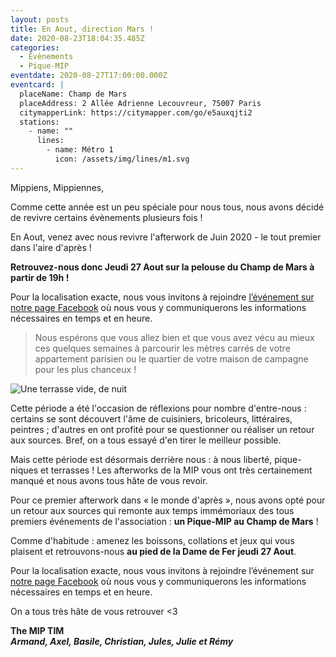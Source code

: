 ```yaml
---
layout: posts
title: En Aout, direction Mars !
date: 2020-08-23T18:04:35.485Z
categories:
  - Evènements
  - Pique-MIP
eventdate: 2020-08-27T17:00:00.000Z
eventcard: |
  placeName: Champ de Mars
  placeAddress: 2 Allée Adrienne Lecouvreur, 75007 Paris
  citymapperLink: https://citymapper.com/go/e5auxqjti2
  stations:
    - name: ""
      lines:
        - name: Métro 1
          icon: /assets/img/lines/m1.svg
---
```

Mippiens, Mippiennes,

Comme cette année est un peu spéciale pour nous tous, nous avons décidé de revivre certains évènements plusieurs fois !

En Aout, venez avec nous revivre l'afterwork de Juin 2020 - le tout premier dans l'aire d'après !

**Retrouvez-nous donc Jeudi 27 Aout sur la pelouse du Champ de Mars à partir de 19h !**

Pour la localisation exacte, nous vous invitons à rejoindre [l’événement sur notre page Facebook](https://www.facebook.com/events/2471750396457035) où nous vous y communiquerons les informations nécessaires en temps et en heure.

> Nous espérons que vous allez bien et que vous avez vécu au mieux ces quelques semaines à parcourir les mètres carrés de votre appartement parisien ou le quartier de votre maison de campagne pour les plus chanceux !

![Une terrasse vide, de nuit](/assets/uploads/dsc04718.jpg)

Cette période a été l'occasion de réflexions pour nombre d'entre-nous : certains se sont découvert l'âme de cuisiniers, bricoleurs, littéraires, peintres ; d'autres en ont profité pour se questionner ou réaliser un retour aux sources. Bref, on a tous essayé d'en tirer le meilleur possible.

Mais cette période est désormais derrière nous : à nous liberté, pique-niques et terrasses ! Les afterworks de la MIP vous ont très certainement manqué et nous avons tous hâte de vous revoir.

Pour ce premier afterwork dans « le monde d'après », nous avons opté pour un retour aux sources qui remonte aux temps immémoriaux des tous premiers événements de l'association : **un Pique-MIP au Champ de Mars** !

Comme d'habitude : amenez les boissons, collations et jeux qui vous plaisent et retrouvons-nous **au pied de la Dame de Fer jeudi 27 Aout**.

Pour la localisation exacte, nous vous invitons à rejoindre l’événement sur [notre page Facebook](https://www.facebook.com/assomip) où nous vous y communiquerons les informations nécessaires en temps et en heure.

On a tous très hâte de vous retrouver <3

**The MIP TIM**\
***Armand, Axel, Basile, Christian, Jules, Julie et Rémy***